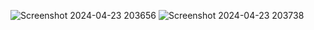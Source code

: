![Screenshot 2024-04-23 203656](https://github.com/Renjith20/Weather_App/assets/93483303/13a0221e-5996-40c2-8181-9497d1f40cd2)
![Screenshot 2024-04-23 203738](https://github.com/Renjith20/Weather_App/assets/93483303/7c33d56b-6eac-4892-8638-ad894b41c34b)

